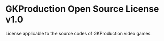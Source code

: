 # GKProduction Open Source License v1.0
License applicable to the source codes of GKProduction video games.
